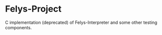 # Felys-Project 

C implementation (deprecated) of Felys-Interpreter and some other testing components.
